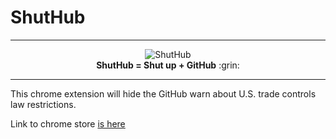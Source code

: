 # ShutHub

---

<div align="center">
<img src='https://raw.githubusercontent.com/MohamadKh75/ShutHub/master/icons/128.png' alt="ShutHub") /><br>
<strong>ShutHub = Shut up + GitHub</strong> :grin:
</div>

---

This chrome extension will hide the GitHub warn about U.S. trade controls law restrictions.

Link to chrome store [is here](https://google.com)
